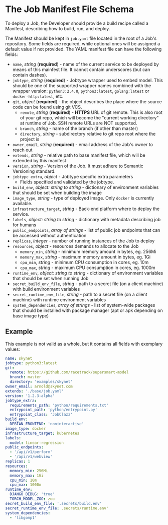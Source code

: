 # The Job Manifest File Schema

To deploy a Job, the Developer should provide a build recipe called a Manifest,
describing how to build, run, and deploy.

The Manifest should be kept in `job.yaml` file located in the root of a Job's
repository. Some fields are required, while optional ones will be assigned a
default value if not provided. The YAML manifest file can have the following
fields:

- `name`, *string* (**required**) - name of the current service to be deployed by means of
  this mainfest file. It cannot contain underscores (but can contain dashes).
- `jobtype`, *string* (**required**) - Jobtype wrapper used to embed model. This should be one
  of the supported wrapper names combined with the wrapper version:
  `python3:2.4.0`, `python3:latest`, `golang:latest` or `docker-http:latest`, etc.
- `git`, *object* (**required**) - the object describes the place where the source code can be
  found using git VCS.
    - `remote`, *string* (**required**) - **HTTPS** URL of git remote. This is also root of your
      git repo, which will become the "current working directory" at runtime of Job.
      SSH remote URLs are NOT supported.
    - `branch`, *string* - name of the branch (if other than master)
    - `directory`, *string* - subdirectory relative to git repo root where the project is
- `owner_email`, *string* (**required**) - email address of the Job's owner to reach out
- `extends`, *string* - relative path to base manifest file, which will be extended by this manifest
- `version`, *string* - Version of the Job. It must adhere to Semantic Versioning standard.
- `jobtype_extra`, *object* - Jobtype specific extra parameters
    - Fields specified and validated by the jobtype.
- `build_env`, *object: string to string* - dictionary of environment variables that should be set when building the image
- `image_type`, *string* - type of deployed image. Only `docker` is currently available.
- `infrastructure_target`, *string* - Back-end platform where to deploy the service.
- `labels`, *object: string to string* - dictionary with metadata describing job for humans
- `public_endpoints`, *array of strings* - list of public job endpoints that can be accessed without authentication
- `replicas`, *integer* - number of running instances of the Job to deploy
- `resources`, *object* - resources demands to allocate to the Job
    - `memory_min`, *string* - minimum memory amount in bytes, eg. 256Mi
    - `memory_max`, *string* - maximum memory amount in bytes, eg. 1Gi
    - `cpu_min`, *string* - minimum CPU consumption in cores, eg. 10m
    - `cpu_max`, *string* - maximum CPU consumption in cores, eg. 1000m
- `runtime_env`, *object: string to string* - dictionary of environment variables that should be set when running Job
- `secret_build_env_file`, *string* - path to a secret file (on a client machine) with build environment variables
- `secret_runtime_env_file`, *string* - path to a secret file (on a client machine) with runtime environment variables
- `system_dependencies`, *array of strings* - list of system-wide packages that should be installed with package manager
  (apt or apk depending on base image type)

## Example
This example is not valid as a whole, but it contains all fields with exemplary values:
```yaml
name: skynet
jobtype: python3:latest
git:
  remote: https://github.com/racetrack/supersmart-model
  branch: master
  directory: 'examples/skynet'
owner_email: arnold@skynet.com
extends: './base/job.yaml'
version: '1.2.3-alpha'
jobtype_extra:
  requirements_path: 'python/requirements.txt'
  entrypoint_path: 'python/entrypoint.py'
  entrypoint_class: 'JobClazz'
build_env:
  DEBIAN_FRONTEND: 'noninteractive'
image_type: docker
infrastructure_target: kubernetes
labels:
  model: linear-regression
public_endpoints:
  - '/api/v1/perform'
  - '/api/v1/webview'
replicas: 1
resources:
  memory_min: 256Mi
  memory_max: 1Gi
  cpu_min: 10m
  cpu_max: 1000m
runtime_env:
  DJANGO_DEBUG: 'true'
  TORCH_MODEL_ZOO: zoo
secret_build_env_file: '.secrets/build.env'
secret_runtime_env_file: .secrets/runtime.env'
system_dependencies:
  - 'libgomp1'
```
